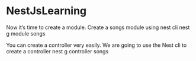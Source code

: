 # NestJsLearning

Now it’s time to create a module. Create a songs module using nest cli
nest g module songs

You can create a controller very easily. We are going to use the Nest cli to create a
controller
nest g controller songs